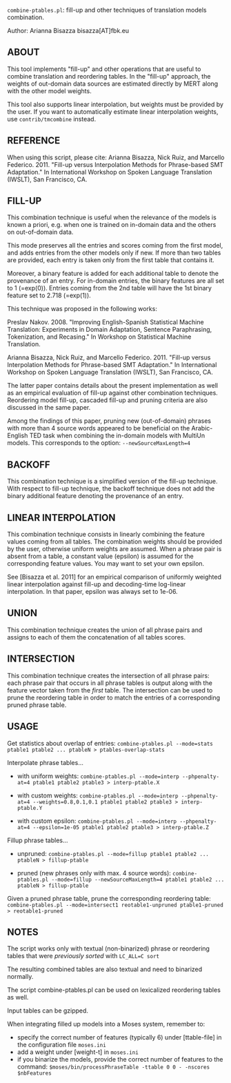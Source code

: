 `combine-ptables.pl`: fill-up and other techniques of translation models combination.

Author: 
Arianna Bisazza bisazza[AT]fbk.eu

ABOUT
-----
This tool implements "fill-up" and other operations that are useful to combine translation and reordering tables.
In the "fill-up" approach, the weights of out-domain data sources are estimated directly by MERT along with the 
other model weights.

This tool also supports linear interpolation, but weights must be provided by the user.
If you want to automatically estimate linear interpolation weights, use `contrib/tmcombine` instead.


REFERENCE
---------
When using this script, please cite: 
Arianna Bisazza, Nick Ruiz, and Marcello Federico. 2011. 
"Fill-up versus Interpolation Methods for Phrase-based SMT Adaptation."
In International Workshop on Spoken Language Translation (IWSLT), San Francisco, CA.


FILL-UP
-------

This combination technique is useful when the relevance of the models is known a priori,
e.g. when one is trained on in-domain data and the others on out-of-domain data.

This mode preserves all the entries and scores coming from the first model, and adds
entries from the other models only if new.
If more than two tables are provided, each entry is taken only from the first table 
that contains it.

Moreover, a binary feature is added for each additional table to denote the provenance
of an entry. For in-domain entries, the binary features are all set to 1 (=exp(0)).
Entries coming from the 2nd table will have the 1st binary feature set to 2.718 (=exp(1)).

This technique was proposed in the following works:

Preslav Nakov. 2008. 
"Improving English-Spanish Statistical Machine Translation: Experiments in Domain 
Adaptation, Sentence Paraphrasing, Tokenization, and Recasing."
In Workshop on Statistical Machine Translation.

Arianna Bisazza, Nick Ruiz, and Marcello Federico. 2011. 
"Fill-up versus Interpolation Methods for Phrase-based SMT Adaptation."
In International Workshop on Spoken Language Translation (IWSLT), San Francisco, CA.

The latter paper contains details about the present implementation as well as an empirical
evaluation of fill-up against other combination techniques.
Reordering model fill-up, cascaded fill-up and pruning criteria are also discussed in the 
same paper.

Among the findings of this paper, pruning new (out-of-domain) phrases with more than 4
source words appeared to be beneficial on the Arabic-English TED task when combining the
in-domain models with MultiUn models.
This corresponds to the option:
   `--newSourceMaxLength=4`


BACKOFF
-------

This combination technique is a simplified version of the fill-up technique.
With respect to fill-up technique, the backoff technique does not add the 
binary additional feature denoting the provenance of an entry.


LINEAR INTERPOLATION
--------------------

This combination technique consists in linearly combining the feature values coming
from all tables. The combination weights should be provided by the user, otherwise
uniform weights are assumed.
When a phrase pair is absent from a table, a constant value (epsilon) is assumed for 
the corresponding feature values. You may want to set your own epsilon.

See [Bisazza et al. 2011] for an empirical comparison of uniformly weighted linear 
interpolation against fill-up and decoding-time log-linear interpolation. In that paper, 
epsilon was always set to 1e-06.


UNION
-----

This combination technique creates the union of all phrase pairs and assigns to each
of them the concatenation of all tables scores. 


INTERSECTION
------------

This combination technique creates the intersection of all phrase pairs: each phrase 
pair that occurs in all phrase tables is output along with the feature vector taken 
from the *first* table.
The intersection can be used to prune the reordering table in order to match the 
entries of a corresponding pruned phrase table.


USAGE
-----

Get statistics about overlap of entries:
    `combine-ptables.pl --mode=stats ptable1 ptable2 ... ptableN > ptables-overlap-stats`

Interpolate phrase tables...
- with uniform weights:
    `combine-ptables.pl --mode=interp --phpenalty-at=4 ptable1 ptable2 ptable3 > interp-ptable.X`

- with custom weights:
    `combine-ptables.pl --mode=interp --phpenalty-at=4 --weights=0.8,0.1,0.1 ptable1 ptable2 ptable3 > interp-ptable.Y`

- with custom epsilon:
    `combine-ptables.pl --mode=interp --phpenalty-at=4 --epsilon=1e-05 ptable1 ptable2 ptable3 > interp-ptable.Z`


Fillup phrase tables...
- unpruned:
    `combine-ptables.pl --mode=fillup ptable1 ptable2 ... ptableN > fillup-ptable`

- pruned (new phrases only with max. 4 source words):
    `combine-ptables.pl --mode=fillup --newSourceMaxLength=4 ptable1 ptable2 ... ptableN > fillup-ptable`


Given a pruned phrase table, prune the corresponding reordering table:
    `combine-ptables.pl --mode=intersect1 reotable1-unpruned ptable1-pruned > reotable1-pruned`


NOTES
-----

The script works only with textual (non-binarized) phrase or reordering tables 
that were *previously sorted* with `LC_ALL=C sort`

The resulting combined tables are also textual and need to binarized normally.

The script combine-ptables.pl can be used on lexicalized reordering tables as well.

Input tables can be gzipped.

When integrating filled up models into a Moses system, remember to:
 - specify the correct number of features (typically 6) under [ttable-file] in the configuration file `moses.ini`
 - add a weight under [weight-t] in `moses.ini`
 - if you binarize the models, provide the correct number of features to the command:
    `$moses/bin/processPhraseTable -ttable 0 0 - -nscores $nbFeatures`

